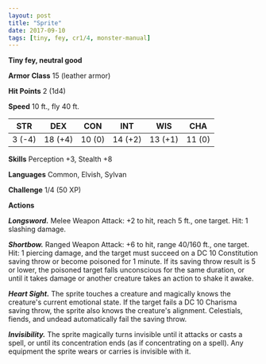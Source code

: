 ```yaml
---
layout: post
title: "Sprite"
date: 2017-09-10
tags: [tiny, fey, cr1/4, monster-manual]
---
```


**Tiny fey, neutral good**

**Armor Class** 15 (leather armor)

**Hit Points** 2 (1d4)

**Speed** 10 ft., fly 40 ft.

|   STR   |   DEX   |   CON   |   INT   |   WIS   |   CHA   |
|:-----:|:-----:|:-----:|:-----:|:-----:|:-----:|
| 3 (-4) | 18 (+4) | 10 (0) | 14 (+2) | 13 (+1) | 11 (0) |

**Skills** Perception +3, Stealth +8

**Languages** Common, Elvish, Sylvan

**Challenge** 1/4 (50 XP)

**Actions**

***Longsword.*** Melee Weapon Attack: +2 to hit, reach 5 ft., one target. Hit: 1 slashing damage.

***Shortbow.*** Ranged Weapon Attack: +6 to hit, range 40/160 ft., one target. Hit: 1 piercing damage, and the target must succeed on a DC 10 Constitution saving throw or become poisoned for 1 minute. If its saving throw result is 5 or lower, the poisoned target falls unconscious for the same duration, or until it takes damage or another creature takes an action to shake it awake.

***Heart Sight.*** The sprite touches a creature and magically knows the creature's current emotional state. If the target fails a DC 10 Charisma saving throw, the sprite also knows the creature's alignment. Celestials, fiends, and undead automatically fail the saving throw.

***Invisibility.*** The sprite magically turns invisible until it attacks or casts a spell, or until its concentration ends (as if concentrating on a spell). Any equipment the sprite wears or carries is invisible with it.

